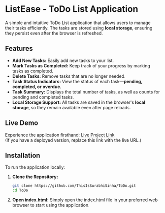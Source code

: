 # ListEase - ToDo List Application

A simple and intuitive ToDo List application that allows users to manage their tasks efficiently. The tasks are stored using **local storage**, ensuring they persist even after the browser is refreshed.

## Features

- **Add New Tasks:** Easily add new tasks to your list.
- **Mark Tasks as Completed:** Keep track of your progress by marking tasks as completed.
- **Delete Tasks:** Remove tasks that are no longer needed.
- **Task Status Indicators:** View the status of each task—**pending, completed, or overdue**.
- **Task Summary:** Displays the total number of tasks, as well as counts for pending and completed tasks.
- **Local Storage Support:** All tasks are saved in the browser's **local storage**, so they remain available even after page reloads.

## Live Demo

Experience the application firsthand: [Live Project Link](https://thisissurabhisinha.github.io/ToDo/)  
(If you have a deployed version, replace this link with the live URL.)

## Installation

To run the application locally:

1. **Clone the Repository:**
   ```bash
   git clone https://github.com/ThisIsSurabhiSinha/ToDo.git
   cd ToDo
2. **Open index.html:**
   Simply open the index.html file in your preferred web browser to start using the application.
